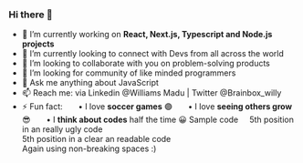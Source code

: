 ### Hi there 👋

- 🔭 I’m currently working on **React, Next.js, Typescript and Node.js projects**
- 🌱 I’m currently looking to connect with Devs from all across the world
- 👯 I’m looking to collaborate with you on problem-solving products
- 🤔 I’m looking for community of like minded programmers
- 💬 Ask me anything about JavaScript
- 📫 Reach me: via Linkedin @Williams Madu | Twitter @Brainbox_willy
- ⚡ Fun fact:
              &nbsp;&nbsp;&nbsp;&nbsp;&nbsp;&nbsp;• I love **soccer games** 🟣
              &nbsp;&nbsp;&nbsp;&nbsp;&nbsp;&nbsp;• I love **seeing others grow** 😎
              &nbsp;&nbsp;&nbsp;&nbsp;&nbsp;&nbsp;• I **think about codes** half the time 😀
              Sample code
&nbsp;&nbsp;&nbsp;&nbsp;5th position in an really ugly code  
    5th position in a clear an readable code  
    Again using non-breaking spaces :)

